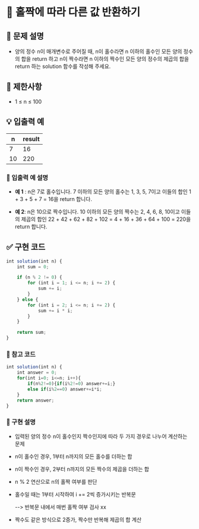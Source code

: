 # 🔢 홀짝에 따라 다른 값 반환하기

## 📘 문제 설명
* 양의 정수 n이 매개변수로 주어질 때, n이 홀수라면 n 이하의 홀수인 모든 양의 정수의 합을 return 하고 n이 짝수라면 n 이하의 짝수인 모든 양의 정수의 제곱의 합을 return 하는 solution 함수를 작성해 주세요.

## 📌 제한사항

* 1 ≤ n ≤ 100

## 💡 입출력 예

| n  | result |
|----|--------|
| 7  | 16     |
| 10 | 220    |

### 📄 입출력 예 설명

- **예 1** :
n은 7로 홀수입니다. 
7 이하의 모든 양의 홀수는 1, 3, 5, 7이고 이들의 합인 1 + 3 + 5 + 7 = 16을 return 합니다.

- **예 2**: 
n은 10으로 짝수입니다. 10 이하의 모든 양의 짝수는 2, 4, 6, 8, 10이고 이들의 제곱의 합인 22 + 42 + 62 + 82 + 102 = 4 + 16 + 36 + 64 + 100 = 220을 return 합니다.

## ✅ 구현 코드 

```javascript
int solution(int n) {
    int sum = 0;

    if (n % 2 != 0) {
        for (int i = 1; i <= n; i += 2) {
            sum += i;
        }
    } else {
        for (int i = 2; i <= n; i += 2) {
            sum += i * i;
        }
    }

    return sum;
}
```
### 🔁 참고 코드

```javascript
int solution(int n) {
    int answer = 0;
    for(int i=0; i<=n; i++){
        if(n%2!=0){if(i%2!=0) answer+=i;}
        else if(i%2==0) answer+=i*i;
    }
    return answer;
}
```

### 💬 구현 설명 
* 입력된 양의 정수 n이 홀수인지 짝수인지에 따라 두 가지 경우로 나누어 계산하는 문제
* n이 홀수인 경우, 1부터 n까지의 모든 홀수를 더하는 합
* n이 짝수인 경우, 2부터 n까지의 모든 짝수의 제곱을 더하는 합

* n % 2 연산으로 n의 홀짝 여부를 판단
* 홀수일 때는 1부터 시작하여 i += 2씩 증가시키는 반복문

  --> 반복문 내에서 매번 홀짝 여부 검사 xx

 * 짝수도 같은 방식으로 2증가, 짝수만 반복해 제곱의 합 계산

 